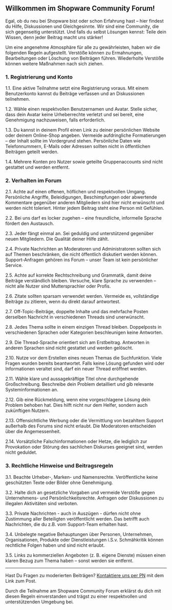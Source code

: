 ## Willkommen im Shopware Community Forum!

Egal, ob du neu bei Shopware bist oder schon Erfahrung hast – hier findest du Hilfe, Diskussionen und Gleichgesinnte. Wir sind eine Community, die sich gegenseitig unterstützt. Und falls du selbst Lösungen kennst: Teile dein Wissen, denn jeder Beitrag macht uns stärker! 

Um eine angenehme Atmosphäre für alle zu gewährleisten, haben wir die folgenden Regeln aufgestellt. Verstöße können zu Ermahnungen, Bearbeitungen oder Löschung von Beiträgen führen. Wiederholte Verstöße können weitere Maßnahmen nach sich ziehen.

### 1. Registrierung und Konto

1.1. Eine aktive Teilnahme setzt eine Registrierung voraus. Mit einem Benutzerkonto kannst du Beiträge verfassen und an Diskussionen teilnehmen.

1.2. Wähle einen respektvollen Benutzernamen und Avatar. Stelle sicher, dass dein Avatar keine Urheberrechte verletzt und sei bereit, eine Genehmigung nachzuweisen, falls erforderlich.

1.3. Du kannst in deinem Profil einen Link zu deiner persönlichen Website oder deinem Online-Shop angeben. Vermeide aufdringliche Formatierungen – der Inhalt sollte im Vordergrund stehen. Persönliche Daten wie Telefonnummern, E-Mails oder Adressen sollten nicht in öffentlichen Beiträgen geteilt werden.

1.4. Mehrere Konten pro Nutzer sowie geteilte Gruppenaccounts sind nicht gestattet und werden entfernt.

### 2. Verhalten im Forum

2.1. Achte auf einen offenen, höflichen und respektvollen Umgang. Persönliche Angriffe, Beleidigungen, Beschimpfungen oder abwertende Kommentare gegenüber anderen Mitgliedern sind hier nicht erwünscht und werden nicht toleriert. Hinter jedem Beitrag steht eine Person mit Gefühlen.

2.2. Bei uns darf es locker zugehen – eine freundliche, informelle Sprache fördert den Austausch.

2.3. Jeder fängt einmal an. Sei geduldig und unterstützend gegenüber neuen Mitgliedern. Die Qualität deiner Hilfe zählt.

2.4. Private Nachrichten an Moderatoren und Administratoren sollten sich auf Themen beschränken, die nicht öffentlich diskutiert werden können. Support-Anfragen gehören ins Forum – unser Team ist kein persönlicher Service.

2.5. Achte auf korrekte Rechtschreibung und Grammatik, damit deine Beiträge verständlich bleiben. Versuche, klare Sprache zu verwenden – nicht alle Nutzer sind Muttersprachler oder Profis.

2.6. Zitate sollten sparsam verwendet werden. Vermeide es, vollständige Beiträge zu zitieren, wenn du direkt darauf antwortest.

2.7. Off-Topic-Beiträge, doppelte Inhalte und das mehrfache Posten derselben Nachricht in verschiedenen Threads sind unerwünscht.

2.8. Jedes Thema sollte in einem einzigen Thread bleiben. Doppelposts in verschiedenen Sprachen oder Kategorien beschleunigen keine Antworten.

2.9. Die Thread-Sprache orientiert sich am Erstbeitrag. Antworten in anderen Sprachen sind nicht gestattet und werden gelöscht.

2.10. Nutze vor dem Erstellen eines neuen Themas die Suchfunktion. Viele Fragen wurden bereits beantwortet. Falls keine Lösung gefunden wird oder Informationen veraltet sind, darf ein neuer Thread eröffnet werden.

2.11. Wähle klare und aussagekräftige Titel ohne durchgehende Großschreibung. Beschreibe dein Problem detailliert und gib relevante Systeminformationen an.

2.12. Gib eine Rückmeldung, wenn eine vorgeschlagene Lösung dein Problem behoben hat. Dies hilft nicht nur dem Helfer, sondern auch zukünftigen Nutzern.

2.13. Offensichtliche Werbung oder die Vermittlung von bezahltem Support außerhalb des Forums sind nicht erlaubt. Die Moderatoren entscheiden über die Angemessenheit.

2.14. Vorsätzliche Falschinformationen oder Hetze, die lediglich zur Provokation oder Störung des sachlichen Diskurses geeignet sind, werden nicht geduldet.

### 3. Rechtliche Hinweise und Beitragsregeln

3.1. Beachte Urheber-, Marken- und Namensrechte. Veröffentliche keine geschützten Texte oder Bilder ohne Genehmigung.

3.2. Halte dich an gesetzliche Vorgaben und vermeide Verstöße gegen Unternehmens- und Persönlichkeitsrechte. Anfragen oder Diskussionen zu illegalen Aktivitäten sind verboten.

3.3. Private Nachrichten - auch in Auszügen - dürfen nicht ohne Zustimmung aller Beteiligten veröffentlicht werden. Das betrifft auch Nachrichten, die du z.B. vom Support-Team erhalten hast.

3.4. Unbelegte negative Behauptungen über Personen, Unternehmen, Organisationen, Produkte oder Dienstleistungen i.S.v. Schmähkritik können rechtliche Folgen haben und sind nicht erlaubt.

3.5. Links zu kommerziellen Angeboten (z. B. eigene Dienste) müssen einen klaren Bezug zum Thema haben – sonst werden sie entfernt.

---

Hast Du Fragen zu moderierten Beiträgen? [Kontaktiere uns per PN](https://forum.shopware.com/about) mit dem Link zum Post.

Durch die Teilnahme am Shopware Community Forum erklärst du dich mit diesen Regeln einverstanden und trägst zu einer respektvollen und unterstützenden Umgebung bei.